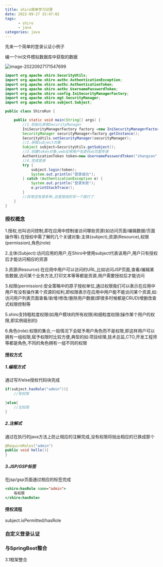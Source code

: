 ```yaml
---
title: shiro简单学习记录
date: 2022-09-27 15:47:02
tags:	
      - shiro
      - java
categories: java
---
```


先来一个简单的登录认证小例子

编一个ini文件模拟数据库中获取的数据

![image-20220927171547699](https://blue-satchel.oss-cn-chengdu.aliyuncs.com/img/image-20220927171547699.png)

```java
import org.apache.shiro.SecurityUtils;
import org.apache.shiro.authc.AuthenticationException;
import org.apache.shiro.authc.AuthenticationToken;
import org.apache.shiro.authc.UsernamePasswordToken;
import org.apache.shiro.config.IniSecurityManagerFactory;
import org.apache.shiro.mgt.SecurityManager;
import org.apache.shiro.subject.Subject;

public class ShiroRun {

    public static void main(String[] args) {
        //1.初始化获取SecurityManager
        IniSecurityManagerFactory factory =new IniSecurityManagerFactory("classpath:shiro.ini");
        SecurityManager securityManager=factory.getInstance();
        SecurityUtils.setSecurityManager(securityManager);
        //2.获取subject对象
        Subject subject=SecurityUtils.getSubject();
        //3.创建token对象,web应用用户名密码从页面传递
        AuthenticationToken token=new UsernamePasswordToken("zhangsan","123");
        //4.完成登录
        try {
            subject.login(token);
            System.out.println("登录成功");
        } catch (AuthenticationException e) {
            System.out.println("登录失败");
            e.printStackTrace();
        }
        //异常还有很多种,这里笼统的写一个就行了
    }
}

```

### 授权概念

1.授权,也叫访问控制,即在应用中控制谁访问哪些资源(如访问页面/编辑数据/页面操作等).在授权中需了解的几个关键对象:主体(subject),资源(Resource),权限(permission),角色(role)

2.主体(Subject):访问应用的用户,在Shiro中使用subject代表该用户,用户只有授权后才能访问相应的资源

3.资源(Resource):在应用中用户可以访问的URL,比如访问JSP页面,查看/编辑某些数据,访问某个业务方法,打印文本等等都是资源,用户需要授权后才能访问

3.权限(permission):安全策略中的原子授权单位,通过权限我们可以表示在应用中用户有没有操作某个资源的权利,即权限表示在应用中用户能不能访问某个资源,如:访问用户列表页面查看/新增/修改/删除用户数据(即很多时候都是CRUD)增删改查式权限控制等

5.shiro支持粗粒度权限(如用户模块的所有权限)和细粒度权限(操作某个用户的权限,即实例级别的)

6.角色(role):权限的集合,一般情况下会赋予用户角色而不是权限,即这样用户可以拥有一组权限,赋予权限时比较方便,典型的如:项目经理,技术总监,CTO,开发工程师等都是角色,不同的角色拥有一组不同的权限

#### 授权方式

##### 1.编程方式

通过写if/else授权代码块完成

```java
if(subject.hasRole("admin")){
    //有权限
    
}else{
    //无权限
}
```

##### 2.注解式

通过在执行的java方法上防止相应的注解完成,没有权限将抛出相应的已换成那个

```java
@RequireRoles("admin")
public void hello(){
}
```

##### 3.JSP/GSP标签

在jsp/gsp页面通过相应的标签完成

```jsp
<shiro:hasRole name="admin">
    有权限
</shiro:hasRole>
```

#### 授权流程

subject.isPermitted/hasRole





### 自定义登录认证

### 与SpringBoot整合

3.1框架整合
